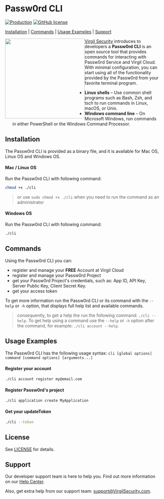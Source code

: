 # Passw0rd CLI

[![Production](https://travis-ci.org/passw0rd/cli.svg?branch=master)](https://travis-ci.org/passw0rd/cli)
[![GitHub license](https://img.shields.io/badge/license-BSD%203--Clause-blue.svg)](https://github.com/VirgilSecurity/virgil/blob/master/LICENSE)

[Installation](#installation) | [Commands](#commands) | [Usage Examples](#usage-examples) | [Support](#support)

<a href="https://passw0rd.io/"><img width="260px" src="https://cdn.virgilsecurity.com/assets/images/github/logos/passw0rd.png" align="left" hspace="0" vspace="0"></a>[Virgil Security](https://virgilsecurity.com) introduces to developers a **Passw0rd CLI** is an open source tool that provides commands for interacting with Passw0rd Service and Virgil Cloud. With minimal configuration, you can start using all of the functionality provided by the Passw0rd from your favorite terminal program.
- **Linux shells** – Use common shell programs such as Bash, Zsh, and tsch to run commands in Linux, macOS, or Unix.
- **Windows command line** – On Microsoft Windows, run commands in either PowerShell or the Windows Command Processor.


## Installation

The Passw0rd CLI is provided as a binary file, and it is available for Mac OS, Linux OS and Windows OS.


#### Mac / Linux OS
Run the Passw0rd CLI with following command:
```bash
chmod +x ./cli
```
> or use `sudo chmod +x ./cli` when you need to run the command as an administrator

#### Windows OS
Run the Passw0rd CLI with following command:
```bash
./cli
```


## Commands

Using the Passw0rd CLI you can:
  * register and manage your **FREE** Account at Virgil Cloud
  * register and manage your Passw0rd Project
  * get your Passw0rd Project's credentials, such as: App ID, API Key, Server Public Key, Client Secret Key.
  * get your access token

To get more information run the Passw0rd CLI or its command with the `--help` or `-h` option, that displays full help list and available commands.

> consequently, to get a help the run the following command: `./cli --help`. To get help using a command use the `--help` or `-h` option after the command, for example: `./cli account --help`.

## Usage Examples
The Passw0rd CLI has the following usage syntax:
`cli [global options] command [command options] [arguments...]`

#### Register your account
```bash
./cli account register my@email.com
```

#### Register Passw0rd's project
```bash
./cli application create MyApplication
```

#### Get your updateToken
```bash
./cli --token
```

## License

See [LICENSE](https://github.com/VirgilSecurity/virgil-cli/tree/master/LICENSE) for details.

## Support
Our developer support team is here to help you. Find out more information on our [Help Center](https://help.virgilsecurity.com/).

Also, get extra help from our support team: support@VirgilSecurity.com.
